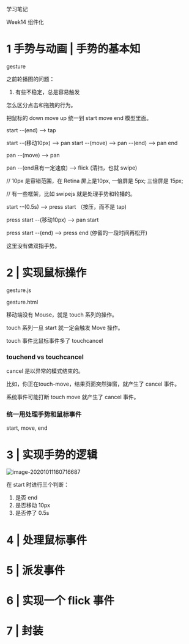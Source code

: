 学习笔记 

Week14 组件化

# 1 手势与动画 | 手势的基本知

gesture 

之前轮播图的问题：

1. 有些不稳定，总是容易触发

怎么区分点击和拖拽的行为。

把鼠标的 down move up 统一到 start move end 模型里面。

start --(end) --> tap

start --(移动10px) --> pan start  --(move) --> pan --(end) --> pan end

pan --(move) --> pan

pan --(end且有一定速度) --> flick (清扫，也就 swipe)

// 10px 是容错范围，在 Retina 屏上是10px, 一倍屏是 5px; 三倍屏是 15px;

// 有一些框架，比如 swipejs 就是处理手势和轮播的。

start --(0.5s) --> press start （按压，而不是 tap)

press start --(移动10px) --> pan start

press start --(end) --> press end (停留的一段时间再松开)

这里没有做双指手势。

# 2 | 实现鼠标操作

gesture.js

gesture.html

移动端没有 Mouse，就是 touch 系列的操作。

touch 系列一旦 start 就一定会触发 Move 操作。

touch 事件比鼠标事件多了 touchcancel

### touchend vs touchcancel

cancel 是以异常的模式结束的。

比如，你正在touch-move，结果页面突然弹窗，就产生了 cancel 事件。

系统事件可能打断 touch move 就产生了 cancel 事件。

### 统一用处理手势和鼠标事件

start, move, end

# 3 | 实现手势的逻辑

![image-20201011160716687](C:\Users\dell\AppData\Roaming\Typora\typora-user-images\image-20201011160716687.png)

在 start 时进行三个判断：

1. 是否 end
2. 是否移动 10px
3. 是否停了 0.5s 

# 4 | 处理鼠标事件

# 5 | 派发事件

# 6 | 实现一个 flick 事件

# 7 | 封装

